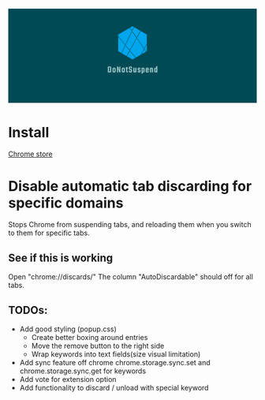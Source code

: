 ![DoNotSuspend logo](https://github.com/MartinWie/DoNotSuspend/blob/main/DoNotSuspend_logo.png)

# Install
[Chrome store](https://chrome.google.com/webstore/detail/piohlfbmepkepkoiacedlalbmbkjfphc)


# Disable automatic tab discarding for specific domains
Stops Chrome from suspending tabs, and reloading them when you switch to them for specific tabs.


## See if this is working
Open "chrome://discards/" 
The column "AutoDiscardable" should off for all tabs.


## TODOs: 
- Add good styling (popup.css)
    - Create better boxing around entries
    - Move the remove button to the right side
    - Wrap keywords into text fields(size visual limitation)
- Add sync feature off chrome chrome.storage.sync.set and chrome.storage.sync.get for keywords
- Add vote for extension option
- Add functionality to discard / unload with special keyword